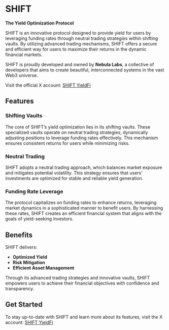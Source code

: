 # SHIFT

**The Yield Optimization Protocol**

SHIFT is an innovative protocol designed to provide yield for users by leveraging funding rates through neutral trading strategies within shifting vaults. By utilizing advanced trading mechanisms, SHIFT offers a secure and efficient way for users to maximize their returns in the dynamic financial markets.

SHIFT is proudly developed and owned by **Nebula Labs**, a collective of developers that aims to create beautiful, interconnected systems in the vast Web3 universe.

Visit the official X account: [SHIFT YieldFi](https://x.com/SHIFTYieldFi)

## Features

### Shifting Vaults
The core of SHIFT’s yield optimization lies in its shifting vaults. These specialized vaults operate on neutral trading strategies, dynamically adjusting positions to leverage funding rates effectively. This mechanism ensures consistent returns for users while minimizing risks.

### Neutral Trading
SHIFT adopts a neutral trading approach, which balances market exposure and mitigates potential volatility. This strategy ensures that users' investments are optimized for stable and reliable yield generation.

### Funding Rate Leverage
The protocol capitalizes on funding rates to enhance returns, leveraging market dynamics in a sophisticated manner to benefit users. By harnessing these rates, SHIFT creates an efficient financial system that aligns with the goals of yield-seeking investors.

## Benefits

SHIFT delivers:
- **Optimized Yield**
- **Risk Mitigation**
- **Efficient Asset Management**

Through its advanced trading strategies and innovative vaults, SHIFT empowers users to achieve their financial objectives with confidence and transparency.

## Get Started

To stay up-to-date with SHIFT and learn more about its features, visit the X account:
[SHIFT YieldFi](https://x.com/SHIFTYieldFi)

